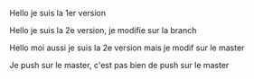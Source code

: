 Hello je suis la 1er version

Hello je suis la 2e version, je modifie sur la branch

Hello moi aussi je suis la 2e version mais je modif sur le master

Je push sur le master, c'est pas bien de push sur le master
